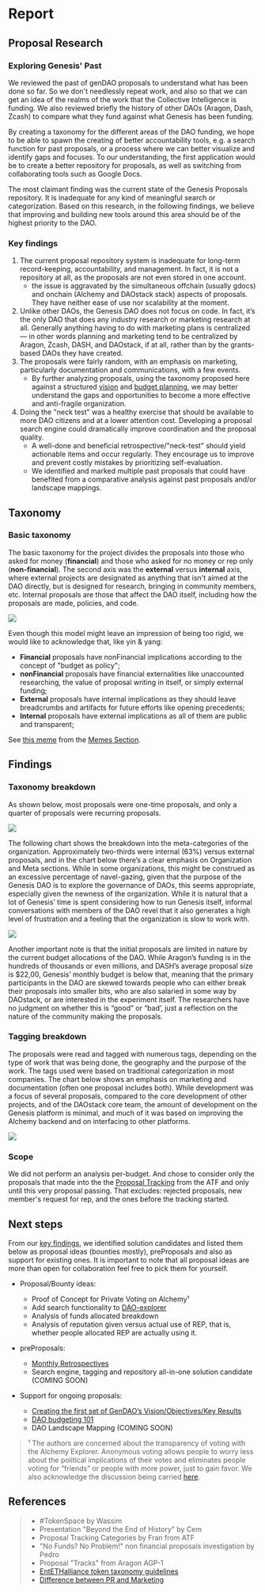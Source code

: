 # Report

## Proposal Research

### Exploring Genesis' Past

We reviewed the past of genDAO proposals to understand what has been done so far. So we don't needlessly repeat work, and also so that we can get an idea of the realms of the work that the Collective Intelligence is funding. We also reviewed briefly the history of other DAOs \(Aragon, Dash, Zcash\) to compare what they fund against what Genesis has been funding.

By creating a taxonomy for the different areas of the DAO funding, we hope to be able to spawn the creating of better accountability tools, e.g. a search function for past proposals, or a process where we can better visualize and identify gaps and focuses. To our understanding, the first application would be to create a better repository for proposals, as well as switching from collaborating tools such as Google Docs.

The most claimant finding was the current state of the Genesis Proposals repository. It is inadequate for any kind of meaningful search or categorization. Based on this research, in the following findings, we believe that improving and building new tools around this area should be of the highest priority to the DAO.

### Key findings

1. The current proposal repository system is inadequate for long-term record-keeping, accountability, and management. In fact, it is not a repository at all, as the proposals are not even stored in one account.
   * the issue is aggravated by the simultaneous offchain \(usually gdocs\) and onchain \(Alchemy and DAOstack stack\) aspects of proposals. They have neither ease of use nor scalability at the moment. 
2. Unlike other DAOs, the Genesis DAO does not focus on code. In fact, it’s the only DAO that does any industry research or marketing research at all. Generally anything having to do with marketing plans is centralized — in other words planning and marketing tend to be centralized by Aragon, Zcash, DASH, and DAOstack, if at all, rather than by the grants-based DAOs they have created.
3. The proposals were fairly random, with an emphasis on marketing, particularly documentation and communications, with a few events.
   * By further analyzing proposals, using the taxonomy proposed here against a structured [vision](https://docs.google.com/document/d/10-0ppf_QpYdlBC_AFWt-QhJWyUpBRl5zU9bU1AWXUqU/edit#heading=h.ggo559linbt0) and [budget planning](https://docs.google.com/document/d/1fyhXSv_yp38FbC-R3aJPqqVJDvi6i0LATZya5F9vtZ4/edit), we may better understand the gaps and opportunities to become a more effective and anti-fragile organization.
4. Doing the "neck test" was a healthy exercise that should be available to more DAO citizens and at a lower attention cost. Developing a proposal search engine could dramatically improve coordination and the proposal quality.
   * A well-done and beneficial retrospective/"neck-test" should yield actionable items and occur regularly. They encourage us to improve and prevent costly mistakes by prioritizing self-evaluation.
   * We identified and marked multiple past proposals that could have benefited from a comparative analysis against past proposals and/or landscape mappings.

## **Taxonomy**

### **Basic taxonomy**

The basic taxonomy for the project divides the proposals into those who asked for money \(**financial**\) and those who asked for no money or rep only \(**non-financial**\). The second axis was the **external** versus **internal** axis, where external projects are designated as anything that isn't aimed at the DAO directly, but is designed for research, bringing in community members, etc. Internal proposals are those that affect the DAO itself, including how the proposals are made, policies, and code.

![](../../.gitbook/assets/selection_072.png)

Even though this model might leave an impression of being too rigid, we would like to acknowledge that, like yin & yang:

* **Financial** proposals have nonFinancial implications according to the concept of "budget as policy";
* **nonFinancial** proposals have financial externalities like unaccounted researching, the value of proposal writing in itself, or simply external funding;
* **External** proposals have internal implications as they should leave breadcrumbs and artifacts for future efforts like opening precedents;
* **Internal** proposals have external implications as all of them are public and transparent;   

See [this meme](https://blobscdn.gitbook.com/v0/b/gitbook-28427.appspot.com/o/assets%2F-LYSSKOPUjmfbvn6hc2p%2F-Le5-EGAdSvkvOhtqVIs%2F-Le51RgxMdaZmPJzCJF-%2Fimage.png?alt=media) from the [Memes Section](./#memes).

## **Findings**

### **Taxonomy breakdown**

As shown below, most proposals were one-time proposals, and only a quarter of proposals were recurring proposals.

![](https://lh3.googleusercontent.com/wumD7fd4nrbceabuvdS3sGDX2jyy8q-9ZG4-pxo691o-eRuwAeDCFemrRad14bSpNr2v8suCg_JZQrmGl0tsGIRNPdcZKYKVclPpXBVsgz8t_OAs6FxX-yfAXkGFNUU3uMKUmsMcbWRE89mnKg)

The following chart shows the breakdown into the meta-categories of the organization. Approximately two-thirds were internal \(63%\) versus external proposals, and in the chart below there’s a clear emphasis on Organization and Meta sections. While in some organizations, this might be construed as an excessive percentage of navel-gazing, given that the purpose of the Genesis DAO is to explore the governance of DAOs, this seems appropriate, especially given the newness of the organization. While it is natural that a lot of Genesis’ time is spent considering how to run Genesis itself, informal conversations with members of the DAO revel that it also generates a high level of frustration and a feeling that the organization is slow to work with.

![](../../.gitbook/assets/image%20%281%29.png)

Another important note is that the initial proposals are limited in nature by the current budget allocations of the DAO. While Aragon’s funding is in the hundreds of thousands or even millions, and DASH’s average proposal size is $22,00, Genesis’ monthly budget is below that, meaning that the primary participants in the DAO are skewed towards people who can either break their proposals into smaller bits, who are also salaried in some way by DAOstack, or are interested in the experiment itself. The researchers have no judgment on whether this is “good” or “bad’, just a reflection on the nature of the community making the proposals.

### **Tagging breakdown**

The proposals were read and tagged with numerous tags, depending on the type of work that was being done, the geography and the purpose of the work. The tags used were based on traditional categorization in most companies. The chart below shows an emphasis on marketing and documentation \(often one proposal includes both\). While development was a focus of several proposals, compared to the core development of other projects, and of the DAOstack core team, the amount of development on the Genesis platform is minimal, and much of it was based on improving the Alchemy backend and on interfacing to other platforms.

![](../../.gitbook/assets/selection_073.png)

### Scope

We did not perform an analysis per-budget. And chose to consider only the proposals that made into the the [Proposal Tracking](https://docs.google.com/spreadsheets/d/1FV8iz4ebZb4E3nXckzPsWy7IfhtsX3filkbX_gbPLNs/edit#gid=1899049180) from the ATF and only until this very proposal passing. That excludes: rejected proposals, new member's request for rep, and the ones before the tracking started. 

## Next steps 

From our [key findings](report.md#key-findings), we identified solution candidates and listed them below as proposal ideas \(bounties mostly\), preProposals and also as support for existing ones. It is important to note that all proposal ideas are more than open for collaboration feel free to pick them for yourself.

* Proposal/Bounty ideas: 

  * Proof of Concept for Private Voting on Alchemy¹
  * Add search functionality to [DAO-explorer](https://dao-explorer.com)
  * Analysis of funds allocated breakdown 
  * Analysis of reputation given versus actual use of REP, that is, whether people allocated REP are actually using it.

* preProposals:
  * [Monthly Retrospectives](https://docs.google.com/document/d/1mS9ORsq647xblKiAxQGdwEJ9PuJnghl-8iBkbVT_NEs/edit?usp=sharing)
  * Search engine, tagging and repository all-in-one solution candidate \(COMING SOON\) 
* Support for ongoing proposals:
  * [Creating the first set of GenDAO’s Vision/Objectives/Key Results ](https://docs.google.com/document/d/10-0ppf_QpYdlBC_AFWt-QhJWyUpBRl5zU9bU1AWXUqU/edit#heading=h.vaikfqc64l1)
  * [DAO budgeting 101](https://docs.google.com/document/d/1fyhXSv_yp38FbC-R3aJPqqVJDvi6i0LATZya5F9vtZ4/edit)
  * DAO Landscape Mapping \(COMING SOON\)

> ¹ The authors are concerned about the transparency of voting with the Alchemy Explorer. Anonymous voting allows people to worry less about the political implications of their votes and eliminates people voting for “friends” or people with more power, just to gain favor. We also acknowledge the discussion being carried [here](https://daotalk.org/t/private-voting-module/469/2?u=pat).

## References

> * \#TokenSpace by Wassim
> * Presentation "Beyond the End of History" by Cem
> * Proposal Tracking Categories by Fran from ATF
> * "No Funds? No Problem!" non financial proposals investigation by Pedro
> * Proposal "Tracks" from Aragon AGP-1
> * [EntETHalliance token taxonomy guidelines](undefined)
> * [Difference between PR and Marketing](undefined)

